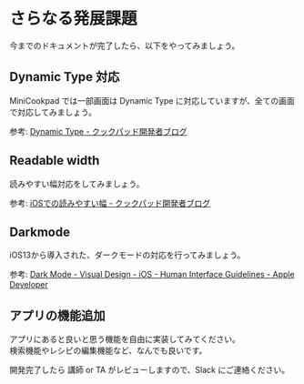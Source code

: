 # さらなる発展課題

今までのドキュメントが完了したら、以下をやってみましょう。

## Dynamic Type 対応

MiniCookpad では一部画面は Dynamic Type に対応していますが、全ての画面で対応してみましょう。

参考: [Dynamic Type \- クックパッド開発者ブログ](https://techlife.cookpad.com/entry/2019/01/08/090000)

## Readable width

読みやすい幅対応をしてみましょう。

参考: [iOSでの読みやすい幅 \- クックパッド開発者ブログ](https://techlife.cookpad.com/entry/2018/12/10/090000)

## Darkmode

iOS13から導入された、ダークモードの対応を行ってみましょう。

参考: [Dark Mode \- Visual Design \- iOS \- Human Interface Guidelines \- Apple Developer](https://developer.apple.com/design/human-interface-guidelines/ios/visual-design/dark-mode)

## アプリの機能追加

アプリにあると良いと思う機能を自由に実装してみてください。  
検索機能やレシピの編集機能など、なんでも良いです。

開発完了したら 講師 or TA がレビューしますので、Slack にご連絡ください。
